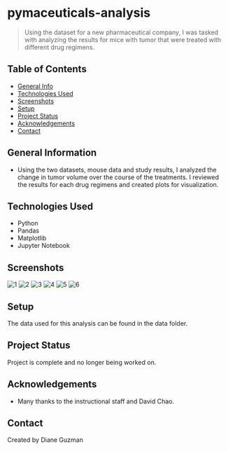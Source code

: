 # pymaceuticals-analysis
> Using the dataset for a new pharmaceutical company, I was tasked with analyzing the results for mice with tumor that were treated with different drug regimens.

## Table of Contents
* [General Info](#general-information)
* [Technologies Used](#technologies-used)
* [Screenshots](#screenshots)
* [Setup](#setup)
* [Project Status](#project-status)
* [Acknowledgements](#acknowledgements)
* [Contact](#contact)


## General Information
- Using the two datasets, mouse data and study results, I analyzed the change in tumor volume over the course of the treatments.  I reviewed the results for each drug regimens and created plots for visualization.  


## Technologies Used
- Python
- Pandas
- Matplotlib
- Jupyter Notebook


## Screenshots
![1](https://user-images.githubusercontent.com/117790100/236306852-dd38371f-94bd-4558-9b9b-2601fc134cd0.png)
![2](https://user-images.githubusercontent.com/117790100/236306854-916e29f4-4b44-4268-a32c-af5378fd5f79.png)
![3](https://user-images.githubusercontent.com/117790100/236306858-ef6cf8de-c085-4f9e-9266-837dc56abe2b.png)
![4](https://user-images.githubusercontent.com/117790100/236306861-8d1ff989-4263-4ed2-80a9-c8c6da0b327d.png)
![5](https://user-images.githubusercontent.com/117790100/236306864-c669c73f-c465-48b2-b5a4-978482d9500b.png)
![6](https://user-images.githubusercontent.com/117790100/236306866-1398081d-22ab-4a00-946e-4286b48b7e0f.png)


## Setup
The data used for this analysis can be found in the data folder. 


## Project Status
Project is complete and no longer being worked on.


## Acknowledgements
- Many thanks to the instructional staff and David Chao.


## Contact
Created by Diane Guzman

